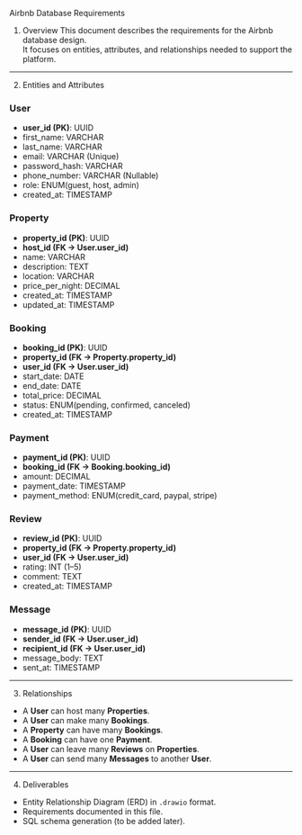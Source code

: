 Airbnb Database Requirements

1. Overview
This document describes the requirements for the Airbnb database design.  
It focuses on entities, attributes, and relationships needed to support the platform.

---

2. Entities and Attributes

### User
- **user_id (PK)**: UUID
- first_name: VARCHAR
- last_name: VARCHAR
- email: VARCHAR (Unique)
- password_hash: VARCHAR
- phone_number: VARCHAR (Nullable)
- role: ENUM(guest, host, admin)
- created_at: TIMESTAMP

### Property
- **property_id (PK)**: UUID
- **host_id (FK → User.user_id)**
- name: VARCHAR
- description: TEXT
- location: VARCHAR
- price_per_night: DECIMAL
- created_at: TIMESTAMP
- updated_at: TIMESTAMP

### Booking
- **booking_id (PK)**: UUID
- **property_id (FK → Property.property_id)**
- **user_id (FK → User.user_id)**
- start_date: DATE
- end_date: DATE
- total_price: DECIMAL
- status: ENUM(pending, confirmed, canceled)
- created_at: TIMESTAMP

### Payment
- **payment_id (PK)**: UUID
- **booking_id (FK → Booking.booking_id)**
- amount: DECIMAL
- payment_date: TIMESTAMP
- payment_method: ENUM(credit_card, paypal, stripe)

### Review
- **review_id (PK)**: UUID
- **property_id (FK → Property.property_id)**
- **user_id (FK → User.user_id)**
- rating: INT (1–5)
- comment: TEXT
- created_at: TIMESTAMP

### Message
- **message_id (PK)**: UUID
- **sender_id (FK → User.user_id)**
- **recipient_id (FK → User.user_id)**
- message_body: TEXT
- sent_at: TIMESTAMP

---

3. Relationships
- A **User** can host many **Properties**.  
- A **User** can make many **Bookings**.  
- A **Property** can have many **Bookings**.  
- A **Booking** can have one **Payment**.  
- A **User** can leave many **Reviews** on **Properties**.  
- A **User** can send many **Messages** to another **User**.

---

4. Deliverables
- Entity Relationship Diagram (ERD) in `.drawio` format.  
- Requirements documented in this file.  
- SQL schema generation (to be added later).
